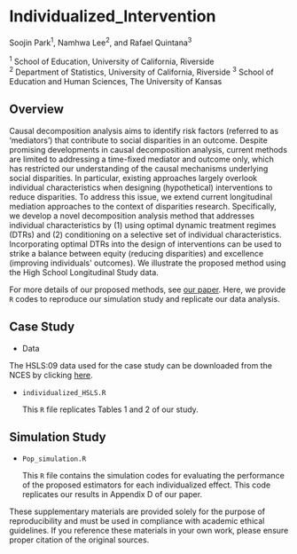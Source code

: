 # Individualized_Intervention

Soojin Park<sup>1</sup>, Namhwa Lee<sup>2</sup>, and Rafael Quintana<sup>3</sup>

<sup>1</sup> School of Education, University of California, Riverside  
<sup>2</sup> Department of Statistics, University of California, Riverside
<sup>3</sup> School of Education and Human Sciences, The University of Kansas


## Overview

Causal decomposition analysis aims to identify risk factors (referred to as ‘mediators’) that contribute to social disparities in an outcome. Despite promising developments in causal decomposition analysis, current methods are limited to addressing a time-fixed mediator and outcome only, which has restricted our understanding of the causal mechanisms underlying social disparities. In particular, existing approaches largely overlook individual characteristics when designing (hypothetical) interventions to reduce disparities. To address this issue, we extend current longitudinal mediation approaches to the context of disparities research. Specifically, we develop a novel decomposition analysis method that addresses individual characteristics by (1) using optimal dynamic treatment regimes (DTRs) and (2) conditioning on a selective set of individual characteristics. Incorporating optimal DTRs into the design of interventions can be used to strike a balance between equity (reducing disparities) and excellence (improving individuals' outcomes). We illustrate the proposed method using the High School Longitudinal Study data.

For more details of our proposed methods, see [our paper](XX). 
Here, we provide `R` codes to reproduce our simulation study and replicate our data analysis. 

## Case Study

* Data
  
The HSLS:09 data used for the case study can be downloaded from the NCES by clicking [here](https://nces.ed.gov/surveys/hsls09/hsls09_data.asp). 

* `individualized_HSLS.R` 
 
   This `R` file replicates Tables 1 and 2 of our study.

## Simulation Study

* `Pop_simulation.R`  

   This `R` file contains the simulation codes for evaluating the performance of the proposed estimators for each individualized effect. This code replicates our results in Appendix D of our paper.


These supplementary materials are provided solely for the purpose of reproducibility and must be used in compliance with academic ethical guidelines. If you reference these materials in your own work, please ensure proper citation of the original sources.
